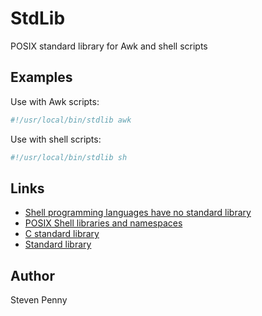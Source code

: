 StdLib
======
POSIX standard library for Awk and shell scripts

Examples
---------------------
Use with Awk scripts:

~~~sh
#!/usr/local/bin/stdlib awk
~~~

Use with shell scripts:

~~~sh
#!/usr/local/bin/stdlib sh
~~~

Links
-----
- [Shell programming languages have no standard library][xr]
- [POSIX Shell libraries and namespaces][wh]
- [C standard library][ya]
- [Standard library][zu]

Author
------------
Steven Penny

[wh]:http://hyperpolyglot.org/shell#libraries-namespaces
[xr]:http://unix.stackexchange.com/q/297792#297805
[ya]:http://wikipedia.org/wiki/C_standard_library
[zu]:http://wikipedia.org/wiki/Standard_library
